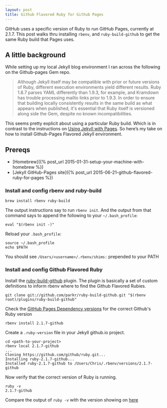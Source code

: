 ```yaml
---
layout: post
title: Github Flavored Ruby for Github Pages
---
```


GitHub uses a specific version of Ruby to run GitHub Pages, currently at 2.1.7. This post walks thru installing `rbenv`, and `ruby-build-github` to get the same Ruby build that Pages uses.

## A little background

While setting up my local Jekyll blog environment I ran across the following on the Github-pages Gem repo.

> Although Jekyll itself may be compatible with prior or future versions of Ruby, different execution environments yield different results. Ruby 1.8.7 parses YAML differently than 1.9.3, for example, and Kramdown has trouble processing mailto links prior to 1.9.3. In order to ensure that building locally consistently results in the same build as what appears when published, it's essential that Ruby itself is versioned along side the Gem, despite no known incompatibilities.

This seems pretty explicit about using a particular Ruby build. Which is in contrast to the instructions on [Using Jekyll with Pages](https://help.github.com/articles/using-jekyll-with-pages/). So here’s my take on how to install Github-Pages Flavored Jekyll environment.

## Prereqs

* [Homebrew]({% post_url 2015-01-31-setup-your-machine-with-homebrew %})
* [Jekyll GitHub-Pages site]({% post_url 2015-06-21-github-flavored-ruby-for-pages %})

### Install and config rbenv and ruby-build

	brew install rbenv ruby-build

The output instructions say to run `rbenv init`. And the output from that command says to append the following to your `~/.bash_profile`:

	eval "$(rbenv init -)"

Reload your `.bash_profile`:

	source ~/.bash_profile
	echo $PATH

You should see `/Users/<username>/.rbenv/shims:` prepended to your PATH

### Install and config Github Flavored Ruby

Install the [ruby-build-github](https://github.com/parkr/ruby-build-github) plugin. The plugin is basically a set of custom definitions to inform rbenv where to find the Github Flavored Rubies.

	git clone git://github.com/parkr/ruby-build-github.git "$(rbenv root)/plugins/ruby-build-github"

Check the [GitHub Pages Dependency versions](https://pages.github.com/versions/) for the correct Github's Ruby version


    rbenv install 2.1.7-github

Create a `.ruby-version` file in your Jekyll github.io project.

    cd <path-to-your-project>
    rbenv local 2.1.7-github
    ...
    Cloning https://github.com/github/ruby.git...
    Installing ruby-2.1.7-github...
    Installed ruby-2.1.7-github to /Users/Chris/.rbenv/versions/2.1.7-github

Now verify that the correct version of Ruby is running.

	ruby -v
	2.1.7-github

Compare the output of `ruby -v` with the version showing on [here](https://pages.github.com/versions/)




